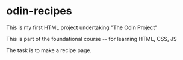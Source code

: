 # odin-recipes
This is my first HTML project undertaking "The Odin Project"

This is part of the foundational course -- for learning HTML, CSS, JS

The task is to make a recipe page.